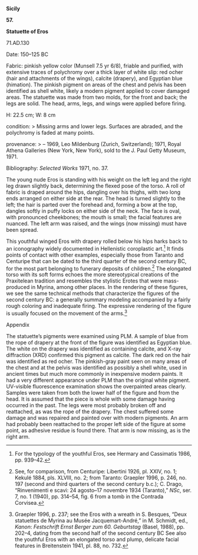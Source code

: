 **Sicily**

**57.**

**Statuette of Eros**

71.AD.130

<span class="smcaps">Date: 150–125</span> BC

<span class="smcaps">Fabric:</span> pinkish yellow
color (Munsell 7.5 yr 6/8), friable and purified, with extensive traces
of polychromy over a thick layer of white slip: red ocher (hair and
attachments of the wings), calcite (drapery), and Egyptian blue
(himation). The pinkish pigment on areas of the chest and pelvis has
been identified as shell white, likely a modern pigment applied to cover
damaged areas. The statuette was made from two molds, for the front and
back; the legs are solid. The head, arms, legs, and wings were applied
before firing.

H: 22.5 cm; W: 8 cm

condition: > Missing arms
and lower legs. Surfaces are abraded, and the polychromy is faded at
many points.

provenance: > – 1969, Leo
Mildenburg (Zurich, Switzerland); 1971, Royal Athena Galleries (New
York, New York), sold to the J. Paul Getty Museum, 1971.

<span class="smcaps">Bibliography</span>: *<span
class="smcaps">Selected Works</span>* 1971, no. 37.

The young nude Eros is standing with his weight on the left leg and the
right leg drawn slightly back, determining the flexed pose of the torso.
A roll of fabric is draped around the hips, dangling over his thighs,
with two long ends arranged on either side at the rear. The head is
turned slightly to the left; the hair is parted over the forehead and,
forming a bow at the top, dangles softly in puffy locks on either side
of the neck. The face is oval, with pronounced cheekbones; the mouth is
small; the facial features are nuanced. The left arm was raised, and the
wings (now missing) must have been spread.

This youthful winged Eros with drapery rolled below his hips harks back
to an iconography widely documented in Hellenistic coroplastic art.[^1]
It finds points of contact with other examples, especially those from
Taranto and Centuripe that can be dated to the third quarter of the
second century <span class="smcaps">BC,</span> for the
most part belonging to funerary deposits of children.[^2] The elongated
torso with its soft forms echoes the more stereotypical creations of the
Praxitelean tradition and resembles the stylistic Erotes that were
mass-produced in Myrina, among other places. In the rendering of these
figures, we see the same technical methods that characterize the figures
of the second century <span class="smcaps">BC</span>:
a generally summary modeling accompanied by a fairly rough coloring and
inadequate firing. The expressive rendering of the figure is usually
focused on the movement of the arms.[^3]

Appendix

The statuette’s pigments were examined using PLM. A sample of blue from
the rope of drapery at the front of the figure was identified as
Egyptian blue. The white on the drapery was identified as containing
calcite, and X-ray diffraction (XRD) confirmed this pigment as calcite.
The dark red on the hair was identified as red ocher. The pinkish-gray
paint seen on many areas of the chest and at the pelvis was identified
as possibly a shell white, used in ancient times but much more commonly
in inexpensive modern paints. It had a very different appearance under
PLM than the original white pigment. UV-visible fluorescence examination
shows the overpainted areas clearly. Samples were taken from both the
lower half of the figure and from the head. It is assumed that the piece
is whole with some damage having occurred in the past. The legs were
most probably broken off and reattached, as was the rope of the drapery.
The chest suffered some damage and was repaired and painted over with
modern pigments. An arm had probably been reattached to the proper left
side of the figure at some point, as adhesive residue is found there.
That arm is now missing, as is the right arm.

[^1]: For the typology of the youthful Eros, see <span
    class="smcaps">Hermary and Cassimatis</span> 1986,
    pp. 939–42.

[^2]: See, for comparison, from Centuripe: <span
    class="smcaps">Libertini</span> 1926, pl. XXIV,
    no. 1; <span class="smcaps">Kekulé</span> 1884,
    pls. XLVIII, no. 2; from Taranto: <span
    class="smcaps">Graepler</span> <span
    class="smcaps">1996</span>, p. 246, no. 197
    (second and third quarters of the second century <span
    class="smcaps">b.c.</span>); C. Drago,
    “Rinvenimenti e scavi: 24 agosto–17 novembre 1934 (Taranto),” *NSc*,
    ser. 7, no. 1 (1940), pp. 314–54, fig. 6 from a tomb in the Contrada
    Corvisea.

[^3]: <span class="smcaps">Graepler 1996</span>, p.
    237; see the Eros with a wreath in S. Besques, “Deux statuettes de
    Myrina au Musée Jacquemart-André,” in M. Schmidt, ed., *Kanon*:
    *Festschrift Ernst Berger zum 60. Geburtstag* (Basel, 1988), pp.
    202–4, dating from the second half of the second century <span
    class="smcaps">BC</span> See also the youthful
    Eros with an elongated torso and plump, delicate facial features in
    <span class="smcaps">Breitenstein</span> 1941, pl.
    88, no. 732.
